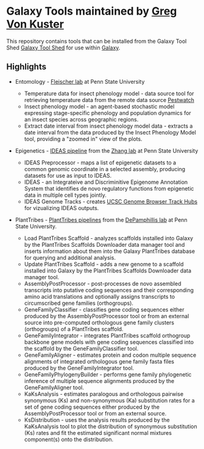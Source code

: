 Galaxy Tools maintained by [Greg Von Kuster](https://github.com/gregvonkuster)
==========================================

This repository contains tools that can be installed from the Galaxy Tool Shed [Galaxy Tool Shed](https://toolshed.g2.bx.psu.edu/) for use within [Galaxy](https://galaxyproject.org).

Highlights
----------
 * Entomology - [Fleischer lab](https://ento.psu.edu/directory/sjf4)  at Penn State University

   * Temperature data for insect phenology model - data source tool for retrieving temperature data from the remote data source [Pestwatch](http://www.pestwatch.psu.edu/)
   * Insect phenology model - an agent-based stochastic model expressing stage-specific phenology and population dynamics for an insect species across geographic regions.
   * Extract date interval from insect phenology model data - extracts a date interval from the data produced by the Insect Phenology Model tool, providing a "zoomed in" view of the plots.

 * Epigenetics - [IDEAS pipeline](http://personal.psu.edu/yzz2/IDEAS/) from the [Zhang lab](https://yulili2000.wixsite.com/website)  at Penn State University

   * IDEAS Preprocessor - maps a list of epigenetic datasets to a common genomic coordinate in a selected assembly, producing datasets for use as input to IDEAS.
   * IDEAS - an Integrateive and Discriminitive Epigenome Annotation System that identifies de novo regulatory functions from epigenetic data in multiple cell types jointly.
   * IDEAS Genome Tracks - creates [UCSC Genome Browser Track Hubs](https://genome.ucsc.edu/goldenpath/help/hgTrackHubHelp.html) for vizualizing IDEAS outputs.

 * PlantTribes - [PlantTribes pipelines](https://github.com/dePamphilis/PlantTribes/tree/master/pipelines) from the [DePamphillis lab](http://cwd.huck.psu.edu/) at Penn State University.

   * Load PlantTribes Scaffold - analyzes scaffolds installed into Galaxy by the PlantTribes Scaffolds Downloader data manager tool and inserts information about them into the Galaxy PlantTribes database for querying and additional analysis.
   * Update PlantTribes Scaffold - adds a new genome to a scaffold installed into Galaxy by the PlantTribes Scaffolds Downloader data manager tool.
   * AssemblyPostProcessor - post-processes de novo assembled transcripts into putative coding sequences and their corresponding amino acid translations and optionally assigns transcripts to circumscribed gene families (orthogroups).
   * GeneFamilyClassifier - classifies gene coding sequences either produced by the AssemblyPostProcessor tool or from an external source into pre-computed orthologous gene family clusters (orthogroups) of a PlantTribes scaffold.
   * GeneFamilyIntegrator - integrates PlantTribes scaffold orthogroup backbone gene models with gene coding sequences classified into the scaffold by the GeneFamilyClassifier tool.
   * GeneFamilyAligner -  estimates protein and codon multiple sequence alignments of integrated orthologous gene family fasta files produced by the GeneFamilyIntegrator tool.
   * GeneFamilyPhylogenyBuilder - performs gene family phylogenetic inference of multiple sequence alignments produced by the GeneFamilyAligner tool.
   * KaKsAnalysis - estimates paralogous and orthologous pairwise synonymous (Ks) and non-synonymous (Ka) substitution rates for a set of gene coding sequences either produced by the AssemblyPostProcessor tool or from an external source.
   * KsDistribution - uses the analysis results produced by the KaKsAnalysis tool to plot the distribution of synonymous substitution (Ks) rates and fit the estimated significant normal mixtures component(s) onto the distribution.
